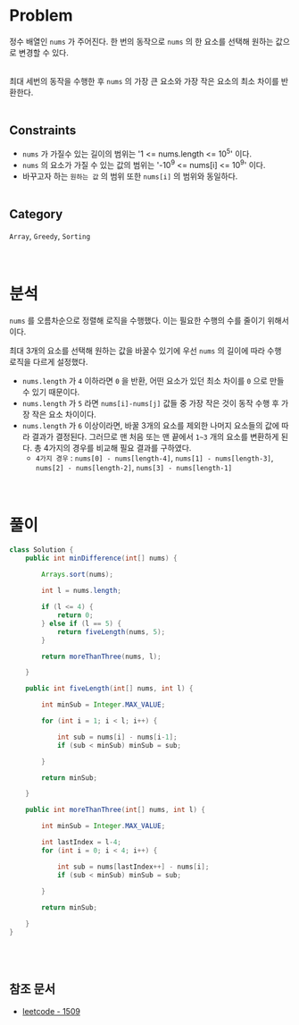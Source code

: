 # Problem
정수 배열인 `nums` 가 주어진다. 한 번의 동작으로 `nums` 의 한 요소를 선택해 원하는 값으로 변경할 수 있다.
<br/><br/>

최대 세번의 동작을 수행한 후 `nums` 의 가장 큰 요소와 가장 작은 요소의 최소 차이를 반환한다.
<br/><br/>

## Constraints
- `nums` 가 가질수 있는 길이의 범위는 '1 <= nums.length <= 10<sup>5</sup>' 이다.
- `nums` 의 요소가 가질 수 있는 값의 범위는 '-10<sup>9</sup> <= nums[i] <= 10<sup>9</sup>' 이다.
- 바꾸고자 하는 `원하는 값` 의 범위 또한 `nums[i]` 의 범위와 동일하다.
<br/><br/>

## Category
`Array`, `Greedy`, `Sorting`
<br/><br/><br/>

# 분석
`nums` 를 오름차순으로 정렬해 로직을 수행했다. 이는 필요한 수행의 수를 줄이기 위해서 이다.

최대 3개의 요소를 선택해 원하는 값을 바꿀수 있기에 우선 `nums` 의 길이에 따라 수행 로직을 다르게 설정했다.
- `nums.length` 가 `4` 이하라면 `0` 을 반환, 어떤 요소가 있던 최소 차이를 `0` 으로 만들 수 있기 때문이다.
- `nums.length` 가 `5` 라면 `nums[i]-nums[j]` 값들 중 가장 작은 것이 동작 수행 후 가장 작은 요소 차이이다.
- `nums.length` 가 `6` 이상이라면, 바꿀 3개의 요소를 제외한 나머지 요소들의 값에 따라 결과가 결정된다. 그러므로 맨 처음 또는 맨 끝에서 `1~3` 개의 요소를 변환하게 된다. 총 4가지의 경우를 비교해 필요 결과를 구하였다.
	- `4가지 경우` : `nums[0] - nums[length-4]`, `nums[1] - nums[length-3]`, `nums[2] - nums[length-2]`, `nums[3] - nums[length-1]`
<br/><br/><br/>

# 풀이
```java
class Solution {
    public int minDifference(int[] nums) {
        
        Arrays.sort(nums);

        int l = nums.length;

        if (l <= 4) {
            return 0;
        } else if (l == 5) {
            return fiveLength(nums, 5);
        }

        return moreThanThree(nums, l);

    }

    public int fiveLength(int[] nums, int l) {

        int minSub = Integer.MAX_VALUE;

        for (int i = 1; i < l; i++) {

            int sub = nums[i] - nums[i-1];
            if (sub < minSub) minSub = sub;

        }

        return minSub;

    }

    public int moreThanThree(int[] nums, int l) {

        int minSub = Integer.MAX_VALUE;

        int lastIndex = l-4;
        for (int i = 0; i < 4; i++) {

            int sub = nums[lastIndex++] - nums[i];
            if (sub < minSub) minSub = sub;

        }
        
        return minSub;

    }
}
```
<br/><br/>

## 참조 문서
- [leetcode - 1509](https://leetcode.com/problems/minimum-difference-between-largest-and-smallest-value-in-three-moves/description/)